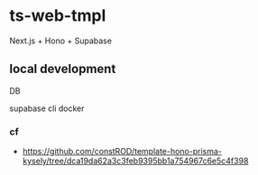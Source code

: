 # ts-web-tmpl
Next.js + Hono + Supabase

## local development

DB 

supabase cli docker 



### cf

- https://github.com/constROD/template-hono-prisma-kysely/tree/dca19da62a3c3feb9395bb1a754967c6e5c4f398


[//]: # (// https://x.com/kenn/status/1875343944831398010)